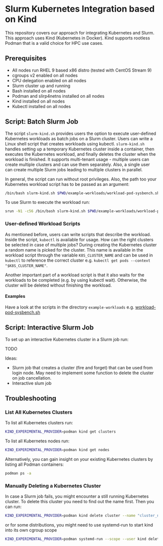 # Slurm Kubernetes Integration based on Kind

This repository covers our approach for integrating Kubernetes and Slurm. This approach uses Kind (Kubernetes in Docker). Kind supports rootless Podman that is a valid choice for HPC use cases.

## Prerequisites

- All nodes run RHEL 9 based x86 distro (tested with CentOS Stream 9)
- cgroups v2 enabled on all nodes
- CPU delegation enabled on all nodes
- Slurm cluster up and running
- Bash installed on all nodes
- Podman and slirp4netns installed on all nodes
- Kind installed on all nodes
- Kubectl installed on all nodes

## Script: Batch Slurm Job
The script `slurm-kind.sh` provides users the option to execute user-defined Kubernetes workloads as batch jobs on a Slurm cluster.
Users can write a Linux shell script that creates workloads using kubectl.
`slurm-kind.sh` handles setting up a temporary Kubernetes cluster inside a container, 
then executes the Kubernetes workload, and finally deletes the cluster when the workload is finished.
It supports multi-tenant usage - multiple users can create multiple clusters and can use them separately. 
Also, a single user can create multiple Slurm jobs leading to multiple clusters in parallel.

In general, the script can run without root privileges. 
Also, the path too your Kubernetes workload script has to be passed as an argument:
```bash
/bin/bash slurm-kind.sh $PWD/example-workloads/workload-pod-sysbench.sh
```

To use Slurm to execute the workload run:
```bash
srun -N1 -c56 /bin/bash slurm-kind.sh $PWD/example-workloads/workload-pod-sysbench.sh
```

### User-defined Workload Scripts
As mentioned before, users can write scripts that describe the workload. Inside the script, `kubectl` is available for usage. 
How can the right clusters be selected in case of multiple jobs? 
During creating the Kubernetes cluster a random name is picked for the cluster. 
This name is available in the workload script through the variable `K8S_CLUSTER_NAME` and can be used in `kubectl` to reference the correct cluster e.g. `kubectl get pods --context "$K8S_CLUSTER_NAME"`. 

Another important part of a workload script is that it also waits for the workloads to be completed (e.g. by using kubectl wait). 
Otherwise, the cluster will be deleted without finishing the workload.

#### Examples
Have a look at the scripts in the directory `example-workloads` e.g. [workload-pod-sysbench.sh](example-workloads/workload-pod-sysbench.sh)

## Script: Interactive Slurm Job

To set up an interactive Kubernetes cluster in a Slurm job run:

TODO

Ideas:
- Slurm job that creates a cluster (fire and forget) that can be used from login node. 
May need to implement some function to delete the cluster on job cancellation.
- Interactive slum job
## Troubleshooting

### List All Kubernetes Clusters

To list all Kubernetes clusters run:
```bash
KIND_EXPERIMENTAL_PROVIDER=podman kind get clusters
```
To list all Kubernetes nodes run:
```bash
KIND_EXPERIMENTAL_PROVIDER=podman kind get nodes
```


Alternatively, you can gain insight on your existing Kubernetes clusters by listing all Podman containers:
```bash
podman ps -a
```

### Manually Deleting a Kubernetes Cluster 
In case a Slurm job fails, you might encounter a still running Kubernetes cluster. 
To delete this cluster you need to find out the name first.
Then you can run:
```bash
KIND_EXPERIMENTAL_PROVIDER=podman kind delete cluster --name "cluster_name"
```
or for some distributions, you might need to use systemd-run to start kind into its own cgroup scope
```bash
KIND_EXPERIMENTAL_PROVIDER=podman systemd-run --scope --user kind delete cluster --name "cluster_name"
```